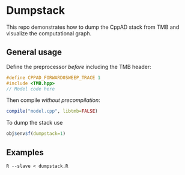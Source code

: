 # Dumpstack

This repo demonstrates how to dump the CppAD stack from TMB and
visualize the computational graph.

## General usage

Define the preprocessor *before* including the TMB header:

```cpp
#define CPPAD_FORWARD0SWEEP_TRACE 1
#include <TMB.hpp>
// Model code here
```

Then compile *without precompilation*:

```r
compile("model.cpp", libtmb=FALSE)
```

To dump the stack use

```r
obj$env$f(dumpstack=1)
```

## Examples

```
R --slave < dumpstack.R
```
